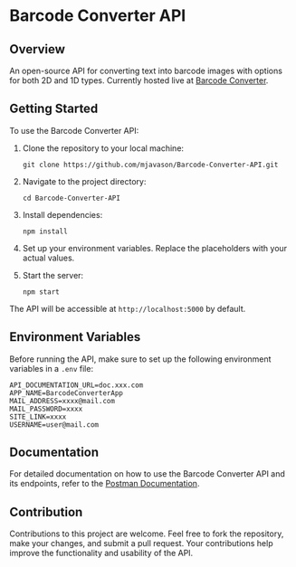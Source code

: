 # Barcode Converter API

## Overview

An open-source API for converting text into barcode images with options for both 2D and 1D types. Currently hosted live at [Barcode Converter](https://barcode-converter.onrender.com).

## Getting Started

To use the Barcode Converter API:

1. Clone the repository to your local machine:

   ```shell
   git clone https://github.com/mjavason/Barcode-Converter-API.git
   ```

2. Navigate to the project directory:

   ```shell
   cd Barcode-Converter-API
   ```

3. Install dependencies:

   ```shell
   npm install
   ```

4. Set up your environment variables. Replace the placeholders with your actual values.

5. Start the server:

   ```shell
   npm start
   ```

The API will be accessible at `http://localhost:5000` by default.

## Environment Variables

Before running the API, make sure to set up the following environment variables in a `.env` file:

```env
API_DOCUMENTATION_URL=doc.xxx.com
APP_NAME=BarcodeConverterApp
MAIL_ADDRESS=xxxx@mail.com
MAIL_PASSWORD=xxxx
SITE_LINK=xxxx
USERNAME=user@mail.com
```

## Documentation

For detailed documentation on how to use the Barcode Converter API and its endpoints, refer to the [Postman Documentation](https://documenter.getpostman.com/view/29278179/2s9YJjSer1).

## Contribution

Contributions to this project are welcome. Feel free to fork the repository, make your changes, and submit a pull request. Your contributions help improve the functionality and usability of the API.
